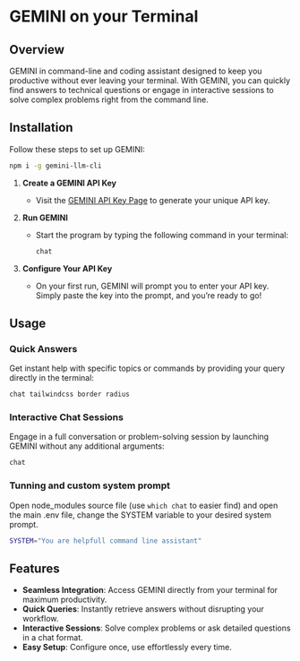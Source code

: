 # GEMINI on your Terminal

## Overview

GEMINI in command-line and coding assistant designed to keep you productive without ever leaving your terminal. With GEMINI, you can quickly find answers to technical questions or engage in interactive sessions to solve complex problems right from the command line.  

## Installation  

Follow these steps to set up GEMINI:  

```bash
npm i -g gemini-llm-cli
```

1. **Create a GEMINI API Key**  
   - Visit the [GEMINI API Key Page](https://aistudio.google.com/apikey) to generate your unique API key.  

2. **Run GEMINI**  
   - Start the program by typing the following command in your terminal:  
     ```bash  
     chat  
     ```  

3. **Configure Your API Key**  
   - On your first run, GEMINI will prompt you to enter your API key. Simply paste the key into the prompt, and you’re ready to go!  

## Usage  

### Quick Answers  

Get instant help with specific topics or commands by providing your query directly in the terminal:  
```bash  
chat tailwindcss border radius  
```  

### Interactive Chat Sessions  

Engage in a full conversation or problem-solving session by launching GEMINI without any additional arguments:  
```bash  
chat  
```  

### Tunning and custom system prompt
Open node_modules source file (use ```which chat``` to easier find) and open the main .env file, change the SYSTEM variable to your desired system prompt.

```bash
SYSTEM="You are helpfull command line assistant"
```

## Features  

- **Seamless Integration**: Access GEMINI directly from your terminal for maximum productivity.  
- **Quick Queries**: Instantly retrieve answers without disrupting your workflow.  
- **Interactive Sessions**: Solve complex problems or ask detailed questions in a chat format.  
- **Easy Setup**: Configure once, use effortlessly every time.  
